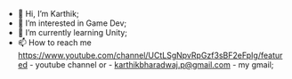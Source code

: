 - 👋 Hi, I’m Karthik;
- 👀 I’m interested in Game Dev;
- 🌱 I’m currently learning Unity;
- 📫 How to reach me https://www.youtube.com/channel/UCtLSgNpvRpGzf3sBF2eFpIg/featured - youtube channel or - 	karthikbharadwaj.p@gmail.com - my gmail;

<!---
Karthik2305-bit/Karthik2305-bit is a ✨ special ✨ repository because its `README.md` (this file) appears on your GitHub profile.
You can click the Preview link to take a look at your changes.
--->

